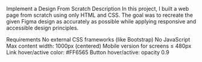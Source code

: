 Implement a Design From Scratch
Description
In this project, I built a web page from scratch using only HTML and CSS.
The goal was to recreate the given Figma design as accurately as possible while applying responsive and accessible design principles.

Requirements
No external CSS frameworks (like Bootstrap)
No JavaScript
Max content width: 1000px (centered)
Mobile version for screens ≤ 480px
Link hover/active color: #FF6565
Button hover/active: opacity 0.9
